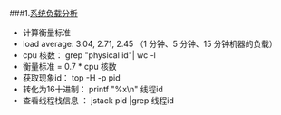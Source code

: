 ###1.[系统负载分析](https://mp.weixin.qq.com/s/Lz4cEt0LY_Fvqz2zAgOafw)
* 计算衡量标准 
 * load average: 3.04, 2.71, 2.45  （1 分钟、5 分钟、15 分钟机器的负载）
 * cpu 核数： grep "physical id"| wc -l	 
 * 衡量标准 = 0.7 * cpu 核数
* 获取现象id： top -H -p pid 
* 转化为16十进制： printf "%x\n" 线程id
* 查看线程栈信息 ： jstack pid |grep 线程id


